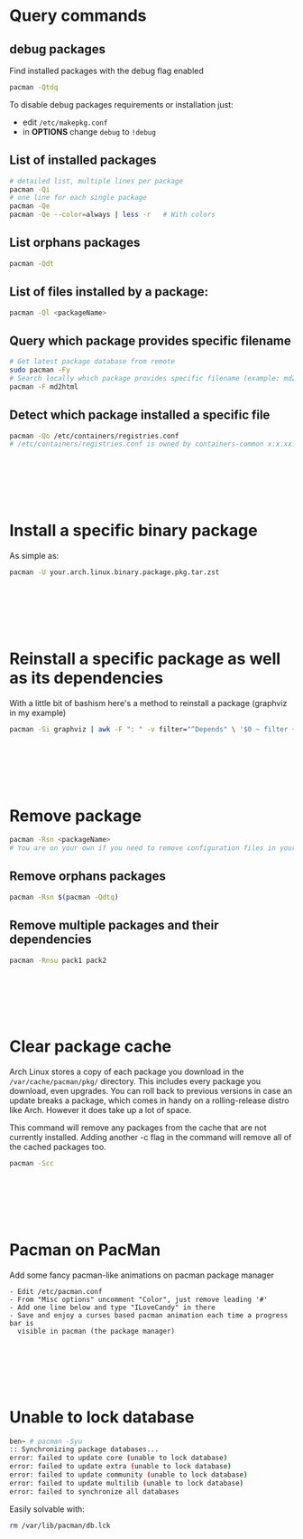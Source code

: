 # Query commands
## debug packages
Find installed packages with the debug flag enabled
```sh
pacman -Qtdq
```
To disable debug packages requirements or installation just:
- edit `/etc/makepkg.conf`
- in **OPTIONS** change `debug` to `!debug`

## List of installed packages
```sh
# detailed list, multiple lines per package
pacman -Qi
# one line for each single package
pacman -Qe
pacman -Qe --color=always | less -r   # With colors
```
## List orphans packages
```sh
pacman -Qdt
```
## List of files installed by a package:
```sh
pacman -Ql <packageName>
```

## Query which package provides specific filename
```sh
# Get latest package database from remote
sudo pacman -Fy
# Search locally which package provides specific filename (example: md2html)
pacman -F md2html
```
## Detect which package installed a specific file
```sh
pacman -Qo /etc/containers/registries.conf
# /etc/containers/registries.conf is owned by containers-common x:x.xx.x-x
```


&nbsp;
---
&nbsp;


# Install a specific binary package
As simple as:
```sh
pacman -U your.arch.linux.binary.package.pkg.tar.zst
```


&nbsp;
---
&nbsp;


# Reinstall a specific package as well as its dependencies
With a little bit of bashism here's a method to reinstall a package (graphviz in my example)
```sh
pacman -Si graphviz | awk -F ": " -v filter="^Depends" \ '$0 ~ filter {gsub(/[>=<][^ ]*/,"",$2) ; gsub(/ +/,"\n",$2) ; print $2}' | sudo pacman -S --asdeps -
```


&nbsp;
---
&nbsp;


# Remove package
```sh
pacman -Rsn <packageName>
# You are on your own if you need to remove configuration files in your $HOME directory
```
## Remove orphans packages
```sh
pacman -Rsn $(pacman -Qdtq)
```
## Remove multiple packages and their dependencies
```sh
pacman -Rnsu pack1 pack2
```

&nbsp;
---
&nbsp;


# Clear package cache
Arch Linux stores a copy of each package you download in the `/var/cache/pacman/pkg/` directory.
This includes every package you download, even upgrades. You can roll back to previous versions
in case an update breaks a package, which comes in handy on a rolling-release distro like Arch.
However it does take up a lot of space.

This command will remove any packages from the cache that are not currently installed.
Adding another -c flag in the command will remove all of the cached packages too.
```sh
pacman -Scc
```

&nbsp;
---
&nbsp;


# Pacman on PacMan
Add some fancy pacman-like animations on pacman package manager
```
- Edit /etc/pacman.conf
- From "Misc options" uncomment "Color", just remove leading '#'
- Add one line below and type "ILoveCandy" in there
- Save and enjoy a curses based pacman animation each time a progress bar is
  visible in pacman (the package manager)
```

&nbsp;
---
&nbsp;


# Unable to lock database
```sh
ben~ # pacman -Syu
:: Synchronizing package databases...
error: failed to update core (unable to lock database)
error: failed to update extra (unable to lock database)
error: failed to update community (unable to lock database)
error: failed to update multilib (unable to lock database)
error: failed to synchronize all databases
```
Easily solvable with:
```sh
rm /var/lib/pacman/db.lck
```
